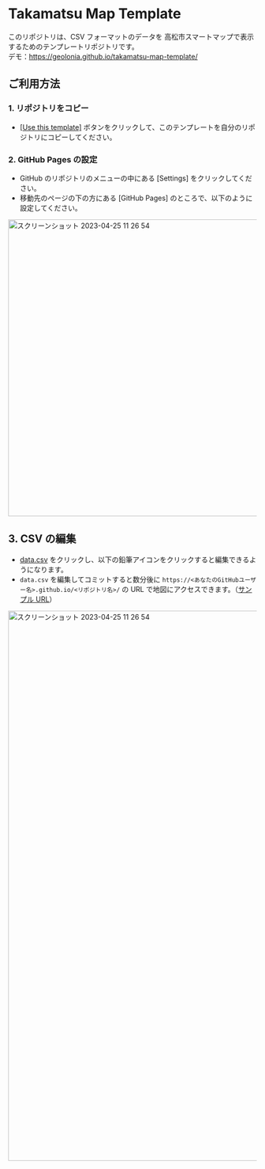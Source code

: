 # Takamatsu Map Template

このリポジトリは、CSV フォーマットのデータを 高松市スマートマップで表示するためのテンプレートリポジトリです。  
デモ：https://geolonia.github.io/takamatsu-map-template/


## ご利用方法

### 1. リポジトリをコピー
* [[Use this template]](https://github.com/geolonia/takamatsu-map-template/generate) ボタンをクリックして、このテンプレートを自分のリポジトリにコピーしてください。

### 2. GitHub Pages の設定

* GitHub のリポジトリのメニューの中にある [Settings] をクリックしてください。
* 移動先のページの下の方にある [GitHub Pages] のところで、以下のように設定してください。

<img width="600" alt="スクリーンショット 2023-04-25 11 26 54" src="https://user-images.githubusercontent.com/8760841/234167291-da5bd3f0-eb57-4e4b-a2f4-1b0c464b0546.png">

## 3. CSV の編集

* [data.csv](https://github.com/geolonia/takamatsu-map-template/blob/main/data.csv) をクリックし、以下の鉛筆アイコンをクリックすると編集できるようになります。
* `data.csv` を編集してコミットすると数分後に `https://<あなたのGitHubユーザー名>.github.io/<リポジトリ名>/` の URL で地図にアクセスできます。（[サンプル URL](https://geolonia.github.io/takamatsu-map-template)）

<img width="1112" alt="スクリーンショット 2023-04-25 11 26 54" src="https://user-images.githubusercontent.com/8760841/234159684-df28068b-c4ff-4fc3-a3ca-9d81d126d983.png">
